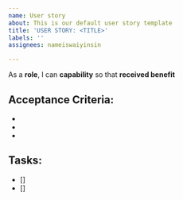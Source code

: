 ```yaml
---
name: User story
about: This is our default user story template
title: 'USER STORY: <TITLE>'
labels: ''
assignees: nameiswaiyinsin

---
```


As a **role**, I can **capability** so that **received benefit**

## Acceptance Criteria:
* 
* 
* 

## Tasks:
- [] 
- []
